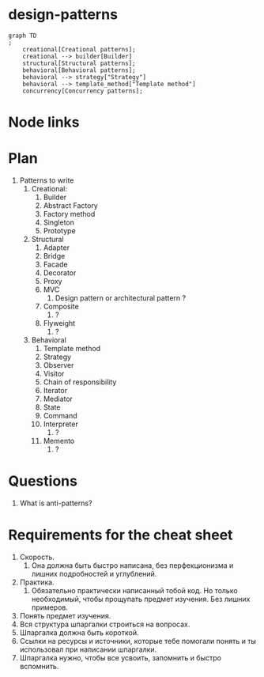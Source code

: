 # design-patterns

```mermaid
graph TD
;
    creational[Creational patterns];
    creational --> builder[Builder]
    structural[Structural patterns];
    behavioral[Behavioral patterns];
    behavioral --> strategy["Strategy"]
    behavioral --> template_method["Template method"]
    concurrency[Concurrency patterns];
```

# Node links

[//]: # ([Design patterns]&#40;https://github.com/LastovkinKirill/design-patterns/&#41;)

# Plan

1. Patterns to write
    1. Creational:
        1. Builder
        2. Abstract Factory
        3. Factory method
        4. Singleton
        5. Prototype
    2. Structural
        1. Adapter
        2. Bridge
        3. Facade
        4. Decorator
        5. Proxy
        6. MVC
            1. Design pattern or architectural pattern ?
        7. Composite
            1. ?
        8. Flyweight
            1. ?
    3. Behavioral
        1. Template method
        2. Strategy
        3. Observer
        4. Visitor
        5. Chain of responsibility
        6. Iterator
        7. Mediator
        8. State
        9. Command
        10. Interpreter
            1. ?
        11. Memento
            1. ?

# Questions

1. What is anti-patterns?

# Requirements for the cheat sheet

1. Скорость.
    1. Она должна быть быстро написана, без перфекционизма и лишних подробностей и углублений.
2. Практика.
    1. Обязательно практически написанный тобой код. Но только необходимый, чтобы прощупать предмет изучения. Без лишних
       примеров.
3. Понять предмет изучения.
4. Вся структура шпаргалки строиться на вопросах.
5. Шпаргалка должна быть короткой.
6. Ссылки на ресурсы и источники, которые тебе помогали понять и ты использовал при написании шпаргалки.
7. Шпаргалка нужно, чтобы все усвоить, запомнить и быстро вспомнить.

